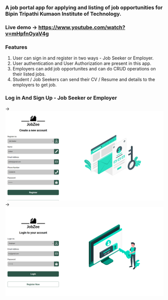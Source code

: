 ### A job portal app for applying and listing of job opportunities for Bipin Tripathi Kumaon Institute of Technology.
### Live demo -> https://www.youtube.com/watch?v=mHpfnOyaV4g
### Features
1. User can sign in and register in two ways - Job Seeker or Employer.
2. User authentication and User Authorization are present in this app.
3. Employers can add job opportunites and can do CRUD operations on their listed jobs.
4. Student / Job Seekers can send their CV / Resume and details to the employers to get job.

### Log in And Sign Up - Job Seeker or Employer
-> <img src="https://github.com/Geek-Tekina/Job-Dekho/blob/main/Screenshot%20(206).png">
-> <img src="https://github.com/Geek-Tekina/Job-Dekho/blob/main/Screenshot%20(207).png">
